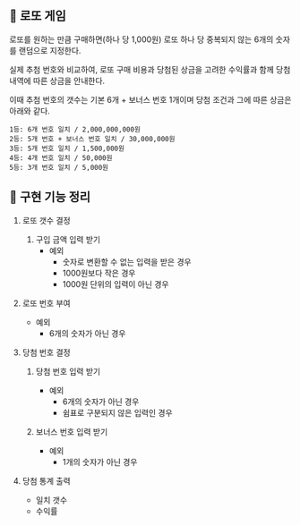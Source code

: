 ## 💸 로또 게임
로또를 원하는 만큼 구매하면(하나 당 1,000원) 로또 하나 당 중복되지 않는 6개의 숫자를 랜덤으로 지정한다.

실제 추첨 번호와 비교하여, 로또 구매 비용과 당첨된 상금을 고려한 수익률과 함께
당첨 내역에 따른 상금을 안내한다.

이때 추첨 번호의 갯수는 기본 6개 + 보너스 번호 1개이며 당첨 조건과 그에 따른 상금은 아래와 같다.
```
1등: 6개 번호 일치 / 2,000,000,000원
2등: 5개 번호 + 보너스 번호 일치 / 30,000,000원
3등: 5개 번호 일치 / 1,500,000원
4등: 4개 번호 일치 / 50,000원
5등: 3개 번호 일치 / 5,000원
```

## 📃 구현 기능 정리

1. 로또 갯수 결정
   1) 구입 금액 입력 받기
       - 예외
         - 숫자로 변환할 수 없는 입력을 받은 경우
         - 1000원보다 작은 경우
         - 1000원 단위의 입력이 아닌 경우
         

2. 로또 번호 부여
   - 예외
     - 6개의 숫자가 아닌 경우
     

3. 당첨 번호 결정
   1) 당첨 번호 입력 받기
      - 예외
        - 6개의 숫자가 아닌 경우
        - 쉼표로 구분되지 않은 입력인 경우
          
   2) 보너스 번호 입력 받기
       - 예외
         - 1개의 숫자가 아닌 경우
            

4. 당첨 통계 출력
      - 일치 갯수
      - 수익률